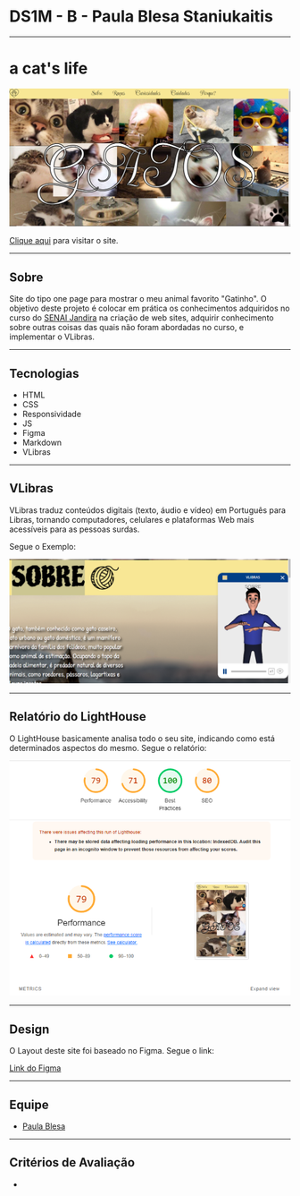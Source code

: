# DS1M - B - Paula Blesa Staniukaitis

---

# a cat's life

![Screenshot](screenshot.PNG)

[Clique aqui](https://fernandoleonid.github.io/one-page-2022/ds1m-b/Paula-B/) para visitar o site.

---

## Sobre
Site do tipo one page para mostrar o meu animal favorito "Gatinho".
O objetivo deste projeto é colocar em prática os conhecimentos adquiridos no curso do [SENAI Jandira](https://jandira.sp.senai.br/) na criação de web sites, adquirir conhecimento sobre outras coisas das quais não foram abordadas no curso, e implementar o VLibras.

---
## Tecnologias
- HTML
- CSS
- Responsividade
- JS
- Figma
- Markdown
- VLibras

---

## VLibras
VLibras traduz conteúdos digitais (texto, áudio e vídeo) em Português para Libras, tornando computadores, celulares e plataformas Web mais acessíveis para as pessoas surdas.

Segue o Exemplo:

![Sign](sign.PNG)

---
## Relatório do LightHouse
O LightHouse basicamente analisa todo o seu site, indicando como está determinados aspectos do mesmo. Segue o relatório:

![Report](report.PNG)

---
## Design
O Layout deste site foi baseado no Figma. Segue o link:

[Link do Figma](https://www.figma.com/file/awt7Zx0ksGxr76PonirPKm/cats?node-id=75%3A162&t=PZGLDd6wyvbEGJMH-0)

---
## Equipe
- [Paula Blesa](https://github.com/StaniukaitisPaula)
---
## Critérios de Avaliação
- 
